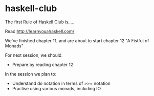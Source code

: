 haskell-club
============

The first Rule of Haskell Club is.....

Read http://learnyouahaskell.com/

We've finished chapter 11, and are about to start chapter 12 "A Fistful of Monads" 

For next session, we should:
 * Prepare by reading chapter 12

In the session we plan to:
 * Understand do notation in terms of >>= notation
 * Practise using various monads, including IO


